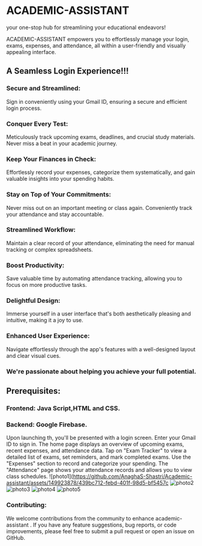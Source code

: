 # ACADEMIC-ASSISTANT
 your one-stop hub for streamlining your educational endeavors!

ACADEMIC-ASSISTANT empowers you to effortlessly manage your login, exams, expenses, and attendance, all within a user-friendly and visually appealing interface.

## A Seamless Login Experience!!!

### Secure and Streamlined:
 Sign in conveniently using your Gmail ID, ensuring a secure and efficient login process.


### Conquer Every Test:
 Meticulously track upcoming exams, deadlines, and crucial study materials. Never miss a beat in your academic journey.


### Keep Your Finances in Check: 
Effortlessly record your expenses, categorize them systematically, and gain valuable insights into your spending habits.


### Stay on Top of Your Commitments:
 Never miss out on an important meeting or class again. Conveniently track your attendance and stay accountable.


### Streamlined Workflow:
 Maintain a clear record of your attendance, eliminating the need for manual tracking or complex spreadsheets.


### Boost Productivity: 
Save valuable time by automating attendance tracking, allowing you to focus on more productive tasks.


### Delightful Design:
 Immerse yourself in a user interface that's both aesthetically pleasing and intuitive, making it a joy to use.


### Enhanced User Experience:
 Navigate effortlessly through the app's features with a well-designed layout and clear visual cues.



### We're passionate about helping you achieve your full potential. 

## Prerequisites:
 
 ### Frontend: Java Script,HTML and CSS.
 ### Backend: Google Firebase.


Upon launching th, you'll be presented with a login screen. Enter your Gmail ID to sign in.
The home page displays an overview of upcoming exams, recent expenses, and attendance data.
Tap on "Exam Tracker" to view a detailed list of exams, set reminders, and mark completed exams.
Use the "Expenses" section to record and categorize your spending.
The "Attendance" page shows your attendance records and allows you to view class schedules.
![photo1](https://github.com/AnaghaS-Shastri/Academic-assistant/assets/149923878/439bc712-febd-401f-98d5-bf5457c
![photo2](https://github.com/AnaghaS-Shastri/Academic-assistant/assets/149923878/708145de-3a64-4696-8859-1c4966a0f663)
![photo3](https://github.com/AnaghaS-Shastri/Academic-assistant/assets/149923878/7bff8e10-d46c-4a62-a091-5fcd5b859409)
![photo4](https://github.com/AnaghaS-Shastri/Academic-assistant/assets/149923878/b2f5d61f-d752-4e17-be9e-d0ca2f41402f)
![photo5](https://github.com/AnaghaS-Shastri/Academic-assistant/assets/149923878/e4e4e69a-c208-4f0e-8d30-bc93040090a2)



### Contributing:

We welcome contributions from the community to enhance academic-assistant . If you have any feature suggestions, bug reports, or code improvements, please feel free to submit a pull request or open an issue on GitHub.




